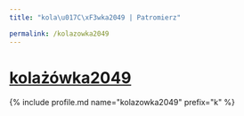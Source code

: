 ```yaml
---
title: "kola\u017C\xF3wka2049 | Patromierz"

permalink: /kolazowka2049
---
```


# [kolażówka2049](https://patronite.pl/kolazowka2049)

{% include profile.md name="kolazowka2049" prefix="k" %}
